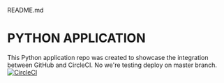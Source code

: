 README.md
# PYTHON APPLICATION
This Python application repo was created to showcase the integration between GitHub and CircleCI.  No we're testing deploy on master branch.
[![CircleCI](https://circleci.com/gh/NdagiStanley/python_app.svg?style=svg)](https://circleci.com/gh/NdagiStanley/python_app)